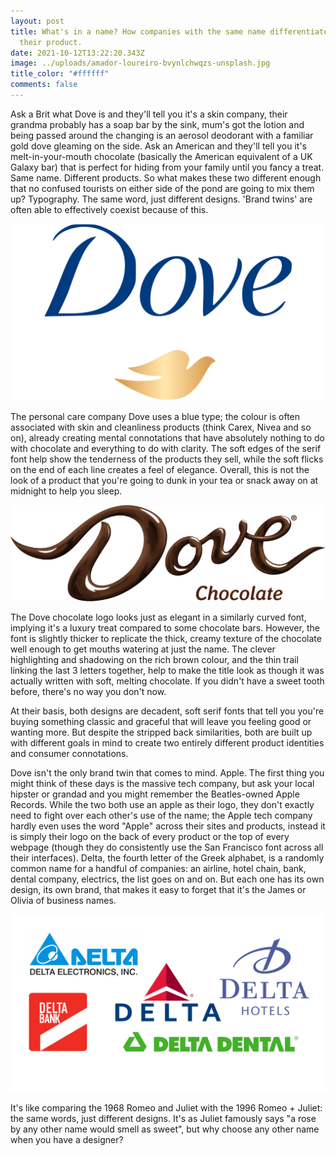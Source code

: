 ```yaml
---
layout: post
title: What's in a name? How companies with the same name differentiate to suit
  their product.
date: 2021-10-12T13:22:20.343Z
image: ../uploads/amador-loureiro-bvynlchwqzs-unsplash.jpg
title_color: "#ffffff"
comments: false
---
```

Ask a Brit what Dove is and they'll tell you it's a skin company, their grandma probably has a soap bar by the sink, mum's got the lotion and being passed around the changing is an aerosol deodorant with a familiar gold dove gleaming on the side. Ask an American and they'll tell you it's melt-in-your-mouth chocolate (basically the American equivalent of a UK Galaxy bar) that is perfect for hiding from your family until you fancy a treat. Same name. Different products. So what makes these two different enough that no confused tourists on either side of the pond are going to mix them up? Typography. The same word, just different designs. 'Brand twins' are often able to effectively coexist because of this.

![](../uploads/dove-logo.png)

The personal care company Dove uses a blue type; the colour is often associated with skin and cleanliness products (think Carex, Nivea and so on), already creating mental connotations that have absolutely nothing to do with chocolate and everything to do with clarity. The soft edges of the serif font help show the tenderness of the products they sell, while the soft flicks on the end of each line creates a feel of elegance. Overall, this is not the look of a product that you're going to dunk in your tea or snack away on at midnight to help you sleep. 

![](../uploads/dove_chocolate_logo.webp)

The Dove chocolate logo looks just as elegant in a similarly curved font, implying it's a luxury treat compared to some chocolate bars. However, the font is slightly thicker to replicate the thick, creamy texture of the chocolate well enough to get mouths watering at just the name. The clever highlighting and shadowing on the rich brown colour, and the thin trail linking the last 3 letters together, help to make the title look as though it was actually written with soft, melting chocolate. If you didn't have a sweet tooth before, there's no way you don't now.

At their basis, both designs are decadent, soft serif fonts that tell you you're buying something classic and graceful that will leave you feeling good or wanting more. But despite the stripped back similarities, both are built up with different goals in mind to create two entirely different product identities and consumer connotations.

Dove isn't the only brand twin that comes to mind. Apple. The first thing you might think of these days is the massive tech company, but ask your local hipster or grandad and you might remember the Beatles-owned Apple Records. While the two both use an apple as their logo, they don't exactly need to fight over each other's use of the name; the Apple tech company hardly even uses the word "Apple" across their sites and products, instead it is simply their logo on the back of every product or the top of every webpage (though they do consistently use the San Francisco font across all their interfaces). Delta, the fourth letter of the Greek alphabet, is a randomly common name for a handful of companies: an airline, hotel chain, bank, dental company, electrics, the list goes on and on. But each one has its own design, its own brand, that makes it easy to forget that it's the James or Olivia of business names.

![](../uploads/untitled-design-1-.png)

It's like comparing the 1968 Romeo and Juliet with the 1996 Romeo + Juliet: the same words, just different designs. It's as Juliet famously says "a rose by any other name would smell as sweet", but why choose any other name when you have a designer?